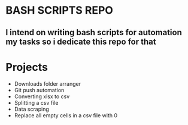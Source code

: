 # BASH SCRIPTS REPO #

## I intend on writing bash scripts for automation my tasks so i dedicate this repo for that ##

# Projects
  - Downloads folder arranger 
  - Git push automation
  - Converting xlsx to csv
  - Splitting a csv file
  - Data scraping
  - Replace all empty cells in a csv file with 0

